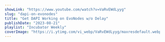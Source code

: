 ```yaml
---
showLink: "https://www.youtube.com/watch?v=VaRvEWdLyyg"
slug: "dapi-on-evonodes"
title: "Get DAPI Working on EvoNodes w/o Delay"
publishDate: "2023-08-21"
playlist: "Incubator Weekly"
coverImage: "https://i.ytimg.com/vi_webp/VaRvEWdLyyg/maxresdefault.webp"
---
```

